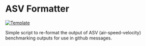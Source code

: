 # ASV Formatter

[![Template](https://img.shields.io/badge/Template-LINCC%20Frameworks%20Python%20Project%20Template-brightgreen)](https://lincc-ppt.readthedocs.io/en/latest/)

Simple script to re-format the output of ASV (air-speed-velocity) benchmarking
outputs for use in github messages.